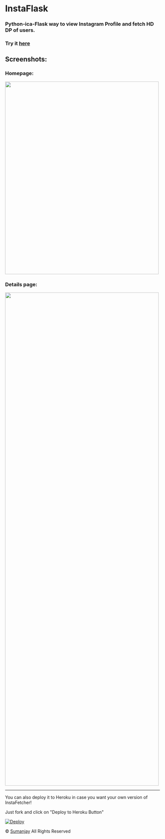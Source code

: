 # InstaFlask
### Python-ica-Flask way to view Instagram Profile and fetch HD DP of users.
### Try it [here](https://instaflask.pythonanywhere.com/)
## Screenshots:

### Homepage: 
<img src="https://tinyimg.io/i/Mya0Vxr.jpg" height="625" width="500">

### Details page: 
<img src="https://tinyimg.io/i/bPeUZu1.jpg" height="1600" width="500">

--------------------
You can also deploy it to Heroku in case you want your own version of InstaFetcher!

Just fork and click on "Deploy to Heroku Button"

[![Deploy](https://www.herokucdn.com/deploy/button.svg)](https://heroku.com/deploy)


© [Sumanjay](https://cyberboysumanjay.github.io)
All Rights Reserved
